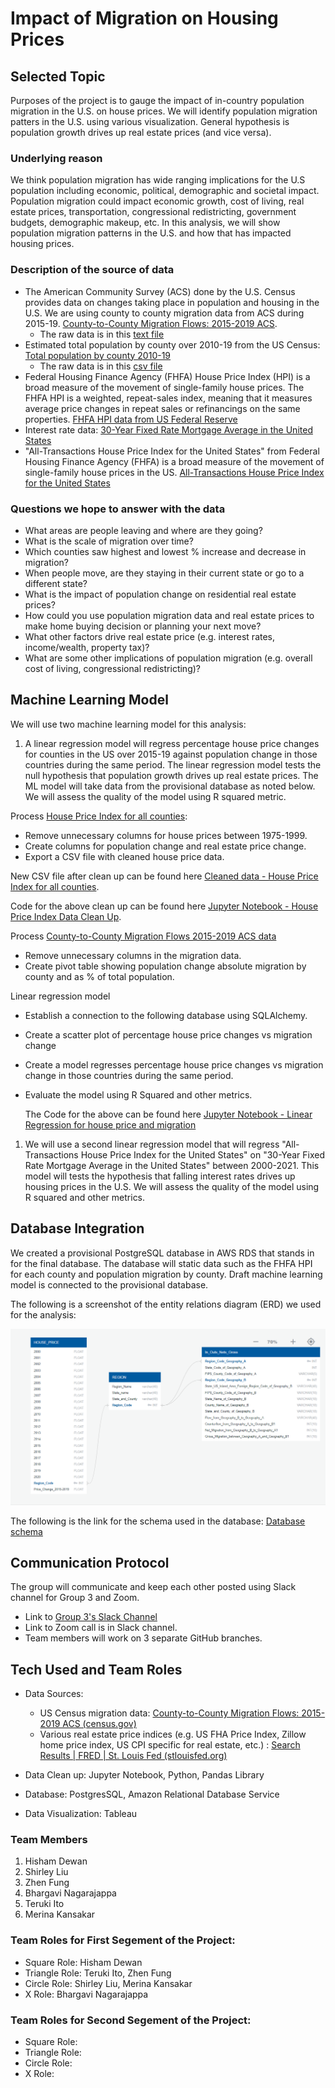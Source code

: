 # Impact of Migration on Housing Prices
## Selected Topic
Purposes of the project is to gauge the impact of in-country population migration in the U.S. on house prices. We will identify population migration patters in the U.S. using various visualization. General hypothesis is population growth drives up real estate prices (and vice versa). 

### Underlying reason
We think population migration has wide ranging implications for the U.S population including economic, political, demographic and societal impact. Population migration could impact economic growth, cost of living, real estate prices, transportation, congressional redistricting, government budgets, demographic makeup, etc. In this analysis, we will show population migration patterns in the U.S. and how that has impacted housing prices.

### Description of the source of data

- The American Community Survey (ACS) done by the U.S. Census provides data on changes taking place in population and housing in the U.S. We are using county to county migration data from ACS during 2015-19. [County-to-County Migration Flows: 2015-2019 ACS](https://www.census.gov/data/tables/2019/demo/geographic-mobility/county-to-county-migration-2015-2019.html). 
	- The raw data is in this [text file](https://github.com/hishamdewan/Migration_and_Housing/blob/main/Resources/Net_Gross_US.txt)
- Estimated total population by county over 2010-19 from the US Census: [Total population by county 2010-19](https://www2.census.gov/programs-surveys/popest/datasets/2010-2019/counties/totals/co-est2019-alldata.csv)
	- The raw data is in this [csv file](https://github.com/hishamdewan/Migration_and_Housing/blob/main/Resources/County_population_totals_2010_2019_co-est2019-alldata.csv)
- Federal Housing Finance Agency (FHFA) House Price Index (HPI) is a broad measure of the movement of single-family house prices. The FHFA HPI is a weighted, repeat-sales index, meaning that it measures average price changes in repeat sales or refinancings on the same properties. [FHFA HPI data from US Federal Reserve](https://geofred.stlouisfed.org/map/?th=ylgn&cc=5&rc=false&im=fractile&sb&lng=-100.239&lat=41.558&zm=5&sl&sv&sti=942&rt=county&at=Not%20Seasonally%20Adjusted,%20Annual,%20Index%202000%3D100,%20no_period_desc&fq=Annual&dt=2020-01-01&am=Average&un=lin) 
- Interest rate data: [30-Year Fixed Rate Mortgage Average in the United States](https://fred.stlouisfed.org/series/MORTGAGE30US)
- "All-Transactions House Price Index for the United States" from Federal Housing Finance Agency (FHFA) is a broad measure of the movement of single-family house prices in the US. [All-Transactions House Price Index for the United States](https://fred.stlouisfed.org/series/USSTHPI)

### Questions we hope to answer with the data
- What areas are people leaving and where are they going?
- What is the scale of migration over time?
- Which counties saw highest and lowest % increase and decrease in migration? 
- When people move, are they staying in their current state or go to a different state?
- What is the impact of population change on residential real estate prices?
- How could you use population migration data and real estate prices to make home buying decision or planning your next move?
- What other factors drive real estate price (e.g. interest rates, income/wealth, property tax)?
- What are some other implications of population migration (e.g. overall cost of living, congressional redistricting)?

## Machine Learning Model
We will use two machine learning model for this analysis:

1) A linear regression model will regress percentage house price changes for counties in the US over 2015-19 against population change in those countries during the same period. The linear regression model tests the null hypothesis that population growth drives up real estate prices. The ML model will take data from the provisional database as noted below. We will assess the quality of the model using R squared metric. 

Process [House Price Index for all counties](https://github.com/hishamdewan/Migration_and_Housing/blob/main/Resources/GeoFRED_All-Transactions_House_Price_Index_by_County_Index.xlsx):

- Remove unnecessary columns for house prices between 1975-1999.
- Create columns for population change and real estate price change.
- Export a CSV file with cleaned house price data.

New CSV file after clean up can be found here [Cleaned data - House Price Index for all counties](https://github.com/hishamdewan/Migration_and_Housing/blob/main/Resources/house_price_df.csv).

Code for the above clean up can be found here [Jupyter Notebook - House Price Index Data Clean Up](https://github.com/hishamdewan/Migration_and_Housing/blob/main/House_Price.ipynb).

Process [County-to-County Migration Flows 2015-2019 ACS data](https://github.com/hishamdewan/Migration_and_Housing/blob/main/Resources/Net_Gross_US.txt) 
- Remove unnecessary columns in the migration data. 
- Create pivot table showing population change absolute migration by county and as % of total population. 

Linear regression model

- Establish a connection to the following database using SQLAlchemy.
- Create a scatter plot of percentage house price changes vs migration change 
- Create a model regresses percentage house price changes vs migration change in those countries during the same period.
- Evaluate the model using R Squared and other metrics.
  
  The Code for the above can be found here [Jupyter Notebook - Linear Regression for house price and migration](https://github.com/hishamdewan/Migration_and_Housing/blob/main/linear_regression_HPI_vs_pop.ipynb)

1) We will use a second linear regression model that will regress "All-Transactions House Price Index for the United States" on "30-Year Fixed Rate Mortgage Average in the United States" between 2000-2021. This model will tests the hypothesis that falling interest rates drives up housing prices in the U.S. We will assess the quality of the model using R squared and other metrics. 

## Database Integration
We created a provisional PostgreSQL database in AWS RDS that stands in for the final database. The database will static data such as the FHFA HPI for each county and population migration by county. Draft machine learning model is connected to the provisional database. 

The following is a screenshot of the entity relations diagram (ERD) we used for the analysis:

![ERD_PreliminaryDraft](/Resources/ERD_PreliminaryDraft.png)

The following is the link for the schema used in the database: [Database schema](https://raw.githubusercontent.com/hishamdewan/Migration_and_Housing/main/Resources/create_tables_sql)


## Communication Protocol
The group will communicate and keep each other posted using Slack channel for Group 3 and Zoom. 

- Link to [Group 3's Slack Channel](https://ucbvirtdatapt-puq6469.slack.com/archives/C02RWJSSP53)
- Link to Zoom call is in Slack channel. 
- Team members will work on 3 separate GitHub branches.


## Tech Used and Team Roles
- Data Sources: 
    - US Census migration data: [County-to-County Migration Flows: 2015-2019 ACS (census.gov)](https://www.census.gov/data/tables/2019/demo/geographic-mobility/county-to-county-migration-2015-2019.html)
    - Various real estate price indices (e.g. US FHA Price Index, Zillow home price index, US CPI specific for real estate, etc.) : [Search Results | FRED | St. Louis Fed (stlouisfed.org)](https://fred.stlouisfed.org/searchresults/?st=All-Transactions%20House%20Price%20Index&t=county&ob=sr&od=desc&types=gen;geot)

- Data Clean up: Jupyter Notebook, Python, Pandas Library
- Database: PostgresSQL, Amazon Relational Database Service
- Data Visualization: Tableau


### Team Members
1. Hisham Dewan
2. Shirley Liu
3. Zhen Fung
4. Bhargavi Nagarajappa
5. Teruki Ito
6. Merina Kansakar

### Team Roles for First Segement of the Project:
- Square Role: Hisham Dewan
- Triangle Role: Teruki Ito, Zhen Fung
- Circle Role: Shirley Liu, Merina Kansakar
- X Role: Bhargavi Nagarajappa

### Team Roles for Second Segement of the Project:
- Square Role: 
- Triangle Role:
- Circle Role: 
- X Role: 






